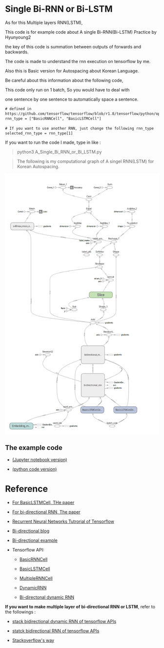 # Single Bi-RNN or Bi-LSTM

As for this Multiple layers RNN(LSTM),

This code is for example code about A single Bi-RNN(Bi-LSTM) Practice by Hyunyoung2

the key of this code is summation between outputs of forwards and backwards.

The code is made to understand the rnn execution on tensorflow by me.

Also this is Basic version for Autospacing about Korean Language.

Be careful about this information about the following code,

This code only run on 1 batch, So you would have to deal with

one sentence by one sentence to automatically space a sentence.

```
# defined in https://github.com/tensorflow/tensorflow/blob/r1.8/tensorflow/python/ops/rnn_cell_impl.py
rnn_type = ["BasicRNNCell", "BasicLSTMCell"]

# If you want to use another RNN, just change the following rnn_type
selected_rnn_type = rnn_type[1]
```

If you want to run the code I made, type in like :

> python3 A_Single_Bi_RNN_or_Bi_LSTM.py

> The following is my computational graph of A singel RNN(LSTM) for Korean Autospacing. 

![](https://raw.githubusercontent.com/hyunyoung2/Hyunyoung2_Autospacing/master/Single_Bi_RNN_or_LSTM/Single_bi_RNN_or_LSTM.png)

## The example code

- [(Jupyter notebook version)](https://nbviewer.jupyter.org/github/hyunyoung2/Hyunyoung2_Autospacing/blob/master/Multiple_layers_RNN_or_LSTM/Multiple_layers_RNN_or_LSTM.ipynb) 

- [(python code version)](https://github.com/hyunyoung2/Hyunyoung2_Autospacing/blob/master/Single_Bi_RNN_or_LSTM/A_Single_Bi_RNN_or_Bi_LSTM.py)

# Reference
  
 - [For BasicLSTMCell, THe paper](https://arxiv.org/abs/1409.2329v5)
 
 - [For bi-directional RNN, The paper](https://arxiv.org/abs/1303.5778v1)

 - [Recurrent Neural Networks Tutrorial of Tensorflow](https://www.tensorflow.org/tutorials/recurrent)
 
 - [Bi-directional blog](https://guillaumegenthial.github.io/sequence-tagging-with-tensorflow.html)
 
 - [Bi-directional example](https://github.com/aymericdamien/TensorFlow-Examples/blob/master/examples/3_NeuralNetworks/bidirectional_rnn.py)

 - Tensorflow API: 
  
   - [BasicRNNCell](https://www.tensorflow.org/versions/r1.8/api_docs/python/tf/contrib/rnn/BasicRNNCell)
  
   - [BasicLSTMCell](https://www.tensorflow.org/versions/r1.8/api_docs/python/tf/contrib/rnn/BasicLSTMCell)
   
   - [MultipleRNNCell](https://www.tensorflow.org/versions/r1.8/api_docs/python/tf/contrib/rnn/MultiRNNCell)
  
   - [DynamicRNN](https://www.tensorflow.org/versions/r1.8/api_docs/python/tf/nn/dynamic_rnn)
   
   - [Bi-directonal dynamic RNN](https://www.tensorflow.org/versions/r1.8/api_docs/python/tf/nn/bidirectional_dynamic_rnn)
  
 **If you want to make multiple layer of bi-directional RNN or LSTM**, refer to the followings :
 
  - [stack bidirectional dynamic RNN of tensorflow APIs](https://www.tensorflow.org/version/r1.8/api_docs/python/tf/contrib/rnn/stack_bidirectional_dynamic_rnn)
  
  - [statck bidirectional RNN of tensorflow APIs](https://www.tensorflow.org/api_docs/python/tf/contrib/rnn/stack_bidirectional_rnn)

  - [Stackoverflow's way](https://stackoverflow.com/questions/46189318/how-to-use-multilayered-bidirectional-lstm-in-tensorflow)
 
 
